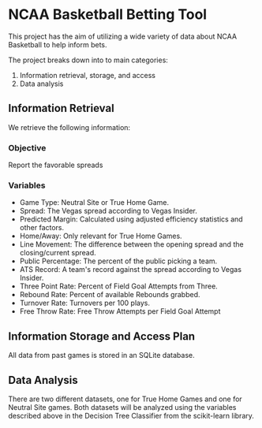 # NCAA Basketball Betting Tool
This project has the aim of utilizing a wide variety of data about NCAA Basketball to help inform bets.

The project breaks down into to main categories:
1. Information retrieval, storage, and access
2. Data analysis

## Information Retrieval
We retrieve the following information:

### Objective
Report the favorable spreads

### Variables
- Game Type: Neutral Site or True Home Game.
- Spread: The Vegas spread according to Vegas Insider.
- Predicted Margin: Calculated using adjusted efficiency statistics and other factors.
- Home/Away: Only relevant for True Home Games.
- Line Movement: The difference between the opening spread and the closing/current spread.
- Public Percentage: The percent of the public picking a team.
- ATS Record: A team's record against the spread according to Vegas Insider.
- Three Point Rate: Percent of Field Goal Attempts from Three.
- Rebound Rate: Percent of available Rebounds grabbed.
- Turnover Rate: Turnovers per 100 plays.
- Free Throw Rate: Free Throw Attempts per Field Goal Attempt


## Information Storage and Access Plan
All data from past games is stored in an SQLite database.

## Data Analysis
There are two different datasets, one for True Home Games and one for Neutral Site games. Both datasets will be analyzed using the variables described above in the Decision Tree Classifier from the scikit-learn library.
